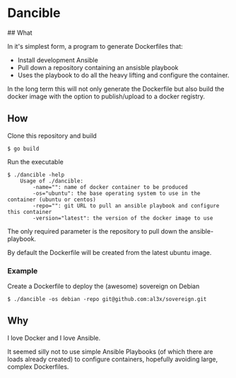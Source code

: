 # Dancible

## What

In it's simplest form, a program to generate Dockerfiles that:

* Install development Ansible
* Pull down a repository containing an ansisble playbook
* Uses the playbook to do all the heavy lifting and configure the container.

In the long term this will not only generate the Dockerfile but also build the docker image with the option to 
publish/upload to a docker registry.

## How

Clone this repository and build 

    $ go build

Run the executable

    $ ./dancible -help
        Usage of ./dancible:
            -name="": name of docker container to be produced
            -os="ubuntu": the base operating system to use in the container (ubuntu or centos)
            -repo="": git URL to pull an ansible playbook and configure this container
            -version="latest": the version of the docker image to use

The only required parameter is the repository to pull down the ansible-playbook.

By default the Dockerfile will be created from the latest ubuntu image.

### Example

Create a Dockerfile to deploy the (awesome) sovereign on Debian

    $ ./dancible -os debian -repo git@github.com:al3x/sovereign.git

## Why

I love Docker and I love Ansible. 

It seemed silly not to use simple Ansible Playbooks (of which there are loads already created) to 
configure containers, hopefully avoiding large, complex Dockerfiles. 

